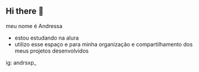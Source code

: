 ## Hi there 💙

meu nome é Andressa

- estou estudando na alura
- utilizo esse espaço e para minha organização e compartilhamento dos meus projetos desenvolvidos

 ig: andrsxp_ 
